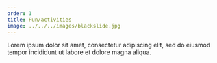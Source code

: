 ```yaml
---
order: 1
title: Fun/activities
image: ../../../images/blackslide.jpg
---
```

Lorem ipsum dolor sit amet, consectetur adipiscing elit, sed do eiusmod tempor incididunt ut labore et dolore magna aliqua.
